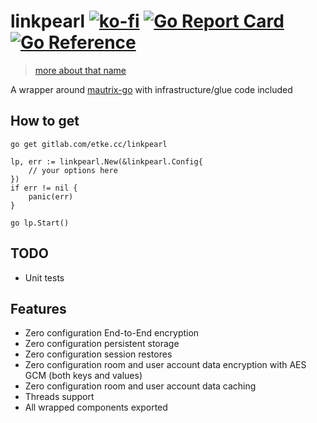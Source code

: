 # linkpearl [![ko-fi](https://ko-fi.com/img/githubbutton_sm.svg)](https://ko-fi.com/etkecc) [![Go Report Card](https://goreportcard.com/badge/gitlab.com/etke.cc/linkpearl)](https://goreportcard.com/report/gitlab.com/etke.cc/linkpearl) [![Go Reference](https://pkg.go.dev/badge/gitlab.com/etke.cc/linkpearl.svg)](https://pkg.go.dev/gitlab.com/etke.cc/linkpearl)

> [more about that name](https://ffxiv.gamerescape.com/wiki/Linkpearl)

A wrapper around [mautrix-go](https://github.com/mautrix/go) with infrastructure/glue code included

## How to get

```
go get gitlab.com/etke.cc/linkpearl
```

```
lp, err := linkpearl.New(&linkpearl.Config{
	// your options here
})
if err != nil {
	panic(err)
}

go lp.Start()
```

## TODO

* Unit tests

## Features

* Zero configuration End-to-End encryption
* Zero configuration persistent storage
* Zero configuration session restores
* Zero configuration room and user account data encryption with AES GCM (both keys and values)
* Zero configuration room and user account data caching
* Threads support
* All wrapped components exported
